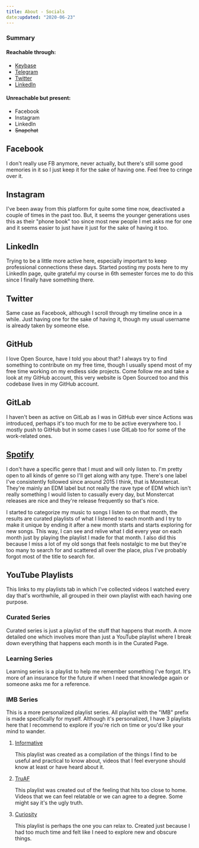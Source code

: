 ```yaml
---
title: About - Socials
date:updated: "2020-06-23"
---
```


<section class="info-box" id="objective">
    <h3>Summary</h3>
    <h4>Reachable through:</h4>
    <ul>
        <li><a href="https://keybase.io/mauss">Keybase</a></li>
        <li><a href="https://t.me/ignatiusmb">Telegram</a></li>
        <li><a href="https://twitter.com/alchemauss">Twitter</a></li>
        <li><a href="https://www.linkedin.com/in/ignatiusmb">LinkedIn</a></li>
    </ul>
    <h4>Unreachable but present:</h4>
    <ul>
        <li>Facebook</li>
        <li>Instagram</li>
        <li>LinkedIn</li>
        <li><s>Snapchat</s></li>
    </ul>

</section>

## Facebook

I don't really use FB anymore, never actually, but there's still some good memories in it so I just keep it for the sake of having one. Feel free to cringe over it.

## Instagram

I've been away from this platform for quite some time now, deactivated a couple of times in the past too. But, it seems the younger generations uses this as their "phone book" too since most new people I met asks me for one and it seems easier to just have it just for the sake of having it too.

## LinkedIn

Trying to be a little more active here, especially important to keep professional connections these days. Started posting my posts here to my LinkedIn page, quite grateful my course in 6th semester forces me to do this since I finally have something there.

## Twitter

Same case as Facebook, although I scroll through my timeline once in a while. Just having one for the sake of having it, though my usual username is already taken by someone else.

## GitHub

I love Open Source, have I told you about that? I always try to find something to contribute on my free time, though I usually spend most of my free time working on my endless side projects. Come follow me and take a look at my GitHub account, this very website is Open Sourced too and this codebase lives in my GitHub account.

## GitLab

I haven't been as active on GitLab as I was in GitHub ever since Actions was introduced, perhaps it's too much for me to be active everywhere too. I mostly push to GitHub but in some cases I use GitLab too for some of the work-related ones.

## [Spotify](https://open.spotify.com/user/ignatiusmb)

I don't have a specific genre that I must and will only listen to. I'm pretty open to all kinds of genre so I'll get along with any type. There's one label I've consistently followed since around 2015 I think, that is Monstercat. They're mainly an EDM label but not really the rave type of EDM which isn't really something I would listen to casually every day, but Monstercat releases are nice and they're release frequently so that's nice.

I started to categorize my music to songs I listen to on that month, the results are curated playlists of what I listened to each month and I try to make it unique by ending it after a new month starts and starts exploring for new songs. This way, I can see and relive what I did every year on each month just by playing the playlist I made for that month. I also did this because I miss a lot of my old songs that feels nostalgic to me but they're too many to search for and scattered all over the place, plus I've probably forgot most of the title to search for.

## YouTube Playlists

This links to my playlists tab in which I've collected videos I watched every day that's worthwhile, all grouped in their own playlist with each having one purpose.

### Curated Series

Curated series is just a playlist of the stuff that happens that month. A more detailed one which involves more than just a YouTube playlist where I break down everything that happens each month is in the Curated Page.

### Learning Series

Learning series is a playlist to help me remember something I've forgot. It's more of an insurance for the future if when I need that knowledge again or someone asks me for a reference.

### IMB Series

This is a more personalized playlist series. All playlist with the "IMB" prefix is made specifically for myself. Although it's personalized, I have 3 playlists here that I recommend to explore if you're rich on time or you'd like your mind to wander.

1. [Informative](https://www.youtube.com/playlist?list=PLtthNj7yut57pdi5SlSm35eCdU6KsgxPG)

    This playlist was created as a compilation of the things I find to be useful and practical to know about, videos that I feel everyone should know at least or have heard about it.

2. [TruAF](https://www.youtube.com/playlist?list=PLtthNj7yut56UXDGVE4dDnvoUi3fQ9gLz)

    This playlist was created out of the feeling that hits too close to home. Videos that we can feel relatable or we can agree to a degree. Some might say it's the ugly truth.

3. [Curiosity](https://www.youtube.com/playlist?list=PLtthNj7yut57rjEP2KXPlQaK4-2F6tthf)

    This playlist is perhaps the one you can relax to. Created just because I had too much time and felt like I need to explore new and obscure things.
